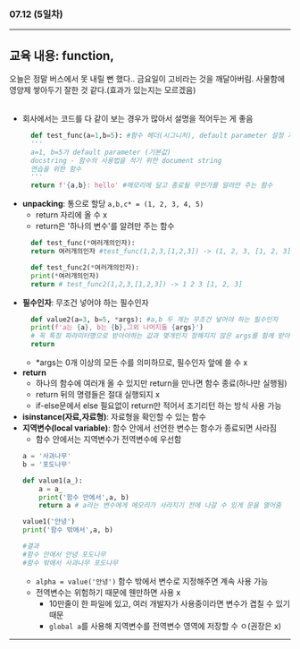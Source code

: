 ###  07.12 (5일차)
---
교육 내용: function, 
---
오늘은 정말 버스에서 못 내릴 뻔 했다.. 금요일이 고비라는 것을 깨달아버림. 사물함에 영양제 쌓아두기 잘한 것 같다.(효과가 있는지는 모르겠음) 
<br><br>
- 회사에서는 코드를 다 같이 보는 경우가 많아서 설명을 적어두는 게 좋음
  ```python
    def test_func(a=1,b=5): #함수 헤더(시그니처), default parameter 설정 가능 
    '''
    a=1, b=5가 default parameter (기본값) 
    docstring - 함수의 사용법을 적기 위한 document string 
    연습을 위한 함수
    '''
    return f'{a,b}: hello' #메모리에 달고 종료될 무언가를 알려만 주는 함수 
  ```
- **unpacking**: 통으로 할당 `a,b,c* = (1, 2, 3, 4, 5)` 
  - return 자리에 올 수 x
  - return은 '하나의 변수'를 알려만 주는 함수
  ```python
    def test_func(*여러개의인자): 
    return 여러개의인자 #test_func(1,2,3,[1,2,3]) -> (1, 2, 3, [1, 2, 3])
  ```
  ```python
    def test_func2(*여러개의인자):
    print(*여러개의인자)
    return # test_func2(1,2,3,[1,2,3]) -> 1 2 3 [1, 2, 3]
  ```
- **필수인자**: 무조건 넣어야 하는 필수인자
  ```python
    def value2(a=3, b=5, *args): #a,b 두 개는 무조건 넣어야 하는 필수인자 
    print(f'a는 {a}, b는 {b},그외 나머지들 {args}')
    # 꼭 특정 파라미터명으로 받아야하는 값과 몇개인지 정해지지 않은 args를 함께 받아야 할 때
    return 
  ```
  - *args는 0개 이상의 모든 수를 의미하므로, 필수인자 앞에 쓸 수 x
- **return**
  - 하나의 함수에 여러개 올 수 있지만 return을 만나면 함수 종료(하나만 실행됨)
  - return 뒤의 명령들은 절대 실행되지 x
  - if-else문에서 else 필요없이 return만 적어서 조기리턴 하는 방식 사용 가능 
- **isinstance(자료,자료형)**: 자료형을 확인할 수 있는 함수
- **지역변수(local variable)**: 함수 안에서 선언한 변수는 함수가 종료되면 사라짐
  - 함수 안에서는 지역변수가 전역변수에 우선함 
  ```python
  a = '사과나무'
  b = '포도나무'
  
  def value1(a_):
      a = a_
      print('함수 안에서',a, b)
      return a # a라는 변수에게 메모리가 사라지기 전에 나갈 수 있게 문을 열어줌
  
  value1('안녕')
  print('함수 밖에서',a, b)

  #결과
  #함수 안에서 안녕 포도나무
  #함수 밖에서 사과나무 포도나무
  ```
  - `alpha = value('안녕')` 함수 밖에서 변수로 지정해주면 계속 사용 가능
  - 전역변수는 위험하기 때문에 웬만하면 사용 x
    - 10만줄이 한 파일에 있고, 여러 개발자가 사용중이라면 변수가 겹칠 수 있기 때문
    - `global a`를 사용해 지역변수를 전역변수 영역에 저장할 수 ㅇ(권장은 x)
***

